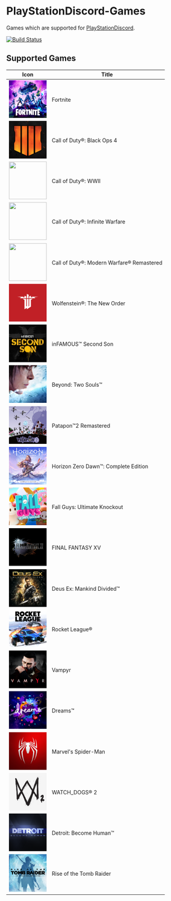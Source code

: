 # PlayStationDiscord-Games

Games which are supported for [PlayStationDiscord](https://github.com/Tustin/PlayStationDiscord).

[![Build Status](https://travis-ci.org/Tustin/PlayStationDiscord-Games.svg?branch=master)](https://travis-ci.org/Tustin/PlayStationDiscord-Games)

## Supported Games

|                               Icon                               |                  Title                  |
|------------------------------------------------------------------|-----------------------------------------|
|<img src="ps4/CUSA07022_00.png?raw=true" width="100" height="100">|Fortnite                                 |
|<img src="ps4/CUSA11100_00.png?raw=true" width="100" height="100">|Call of Duty®: Black Ops 4               |
|<img src="ps4/CUSA05969_00.png?raw=true" width="100" height="100">|Call of Duty®: WWII                      |
|<img src="ps4/CUSA04762_00.png?raw=true" width="100" height="100">|Call of Duty®: Infinite Warfare          |
|<img src="ps4/CUSA03522_00.png?raw=true" width="100" height="100">|Call of Duty®: Modern Warfare® Remastered|
|<img src="ps4/CUSA00314_00.png?raw=true" width="100" height="100">|Wolfenstein®: The New Order              |
|<img src="ps4/CUSA00004_00.png?raw=true" width="100" height="100">|inFAMOUS™ Second Son                     |
|<img src="ps4/CUSA00511_00.png?raw=true" width="100" height="100">|Beyond: Two Souls™                       |
|<img src="ps4/CUSA07694_00.png?raw=true" width="100" height="100">|Patapon™2 Remastered                     |
|<img src="ps4/CUSA10211_00.png?raw=true" width="100" height="100">|Horizon Zero Dawn™: Complete Edition     |
|<img src="ps4/CUSA17714_00.png?raw=true" width="100" height="100">|Fall Guys: Ultimate Knockout             |
|<img src="ps4/CUSA01615_00.png?raw=true" width="100" height="100">|FINAL FANTASY XV                         |
|<img src="ps4/CUSA01836_00.png?raw=true" width="100" height="100">|Deus Ex: Mankind Divided™                |
|<img src="ps4/CUSA01433_00.png?raw=true" width="100" height="100">|Rocket League®                           |
|<img src="ps4/CUSA03468_00.png?raw=true" width="100" height="100">|Vampyr                                   |
|<img src="ps4/CUSA04301_00.png?raw=true" width="100" height="100">|Dreams™                                  |
|<img src="ps4/CUSA11993_00.png?raw=true" width="100" height="100">|Marvel's Spider-Man                      |
|<img src="ps4/CUSA04294_00.png?raw=true" width="100" height="100">|WATCH_DOGS® 2                            |
|<img src="ps4/CUSA00717_00.png?raw=true" width="100" height="100">|Detroit: Become Human™                   |
|<img src="ps4/CUSA05716_00.png?raw=true" width="100" height="100">|Rise of the Tomb Raider                  |
